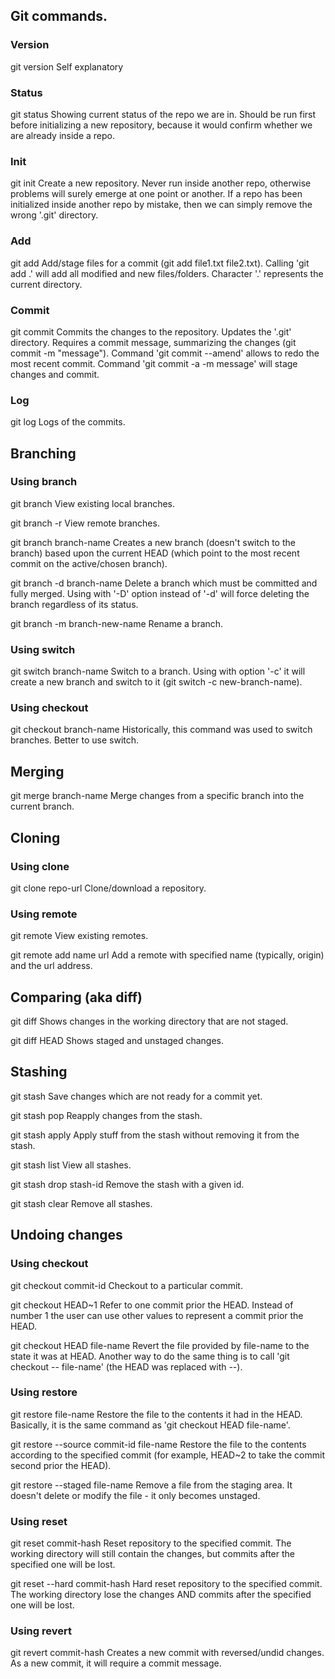 ## Git commands.

### Version

git version
Self explanatory

### Status

git status
Showing current status of the repo we are in. Should be run first before
initializing a new repository, because it would confirm whether we are already
inside a repo.

### Init

git init
Create a new repository. Never run inside another repo, otherwise problems will
surely emerge at one point or another. If a repo has been initialized inside
another repo by mistake, then we can simply remove the wrong '.git' directory.

### Add

git add
Add/stage files for a commit (git add file1.txt file2.txt). Calling
'git add .' will add all modified and new files/folders. Character '.'
represents the current directory.

### Commit

git commit
Commits the changes to the repository. Updates the '.git' directory.
Requires a commit message, summarizing the changes (git commit -m "message").
Command 'git commit --amend' allows to redo the most recent commit.
Command 'git commit -a -m message' will stage changes and commit.

### Log

git log
Logs of the commits.

## Branching

### Using branch

git branch
View existing local branches.

git branch -r
View remote branches.

git branch branch-name
Creates a new branch (doesn't switch to the branch) based upon the current
HEAD (which point to the most recent commit on the active/chosen branch).

git branch -d branch-name
Delete a branch which must be committed and fully merged.
Using with '-D' option instead of '-d' will force deleting the branch
regardless of its status.

git branch -m branch-new-name
Rename a branch.

### Using switch

git switch branch-name
Switch to a branch. Using with option '-c' it will create a new branch and
switch to it (git switch -c new-branch-name).

### Using checkout

git checkout branch-name
Historically, this command was used to switch branches. Better to use switch.

## Merging

git merge branch-name
Merge changes from a specific branch into the current branch.

## Cloning

### Using clone

git clone repo-url
Clone/download a repository.

### Using remote

git remote
View existing remotes.

git remote add name url
Add a remote with specified name (typically, origin) and the url address.

## Comparing (aka diff)

git diff
Shows changes in the working directory that are not staged.

git diff HEAD
Shows staged and unstaged changes.

## Stashing

git stash
Save changes which are not ready for a commit yet.

git stash pop
Reapply changes from the stash.

git stash apply
Apply stuff from the stash without removing it from the stash.

git stash list
View all stashes.

git stash drop stash-id
Remove the stash with a given id.

git stash clear
Remove all stashes.

## Undoing changes

### Using checkout

git checkout commit-id
Checkout to a particular commit.

git checkout HEAD~1
Refer to one commit prior the HEAD. Instead of number 1 the user can use other
values to represent a commit prior the HEAD.

git checkout HEAD file-name
Revert the file provided by file-name to the state it was at HEAD.
Another way to do the same thing is to call 'git checkout -- file-name' (the
HEAD was replaced with --).

### Using restore

git restore file-name
Restore the file to the contents it had in the HEAD. Basically, it is the same
command as 'git checkout HEAD file-name'.

git restore --source commit-id file-name
Restore the file to the contents according to the specified commit (for
example, HEAD~2 to take the commit second prior the HEAD).

git restore --staged file-name
Remove a file from the staging area. It doesn't delete or modify the file - it
only becomes unstaged.

### Using reset

git reset commit-hash
Reset repository to the specified commit. The working directory will still
contain the changes, but commits after the specified one will be lost.

git reset --hard commit-hash
Hard reset repository to the specified commit. The working directory lose the
changes AND commits after the specified one will be lost.

### Using revert

git revert commit-hash
Creates a new commit with reversed/undid changes. As a new commit, it will
require a commit message.
